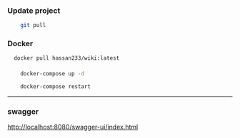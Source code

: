 ### Update project

```bash
    git pull
```

### Docker

```bash
  docker pull hassan233/wiki:latest
```
####       

```bash
    docker-compose up -d
```

```bash
    docker-compose restart
```
--------------------------------------

### swagger

[http://localhost:8080/swagger-ui/index.html](http://localhost:8080/swagger-ui/index.html)




